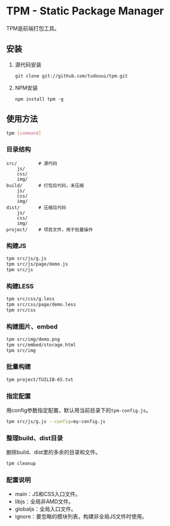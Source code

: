 TPM - Static Package Manager
=================================================

TPM是前端打包工具。

## 安装

1. 源代码安装
	```
	git clone git://github.com/tudouui/tpm.git
	```

2. NPM安装
	```
	npm install tpm -g
	```

## 使用方法

```bash
tpm [command]
```

### 目录结构

```
src/		# 源代码
	js/
	css/
	img/
build/		# 打包后代码，未压缩
	js/
	css/
	img/
dist/		# 压缩后代码
	js/
	css/
	img/
project/	# 项目文件，用于批量操作
```

### 构建JS

```bash
tpm src/js/g.js
tpm src/js/page/demo.js
tpm src/js
```

### 构建LESS

```bash
tpm src/css/g.less
tpm src/css/page/demo.less
tpm src/css
```

### 构建图片、embed

```bash
tpm src/img/demo.png
tpm src/embed/storage.html
tpm src/img
```

### 批量构建

```bash
tpm project/TUILIB-65.txt
```

### 指定配置
用config参数指定配置，默认用当前目录下的`tpm-config.js`。

```bash
tpm src/js/g.js --config=my-config.js
```

### 整理build、dist目录

删除build、dist里的多余的目录和文件。

```bash
tpm cleanup
```

### 配置说明

* main：JS和CSS入口文件。
* libjs：全局非AMD文件。
* globaljs：全局入口文件。
* ignore：要忽略的模块列表，构建非全局JS文件时使用。
